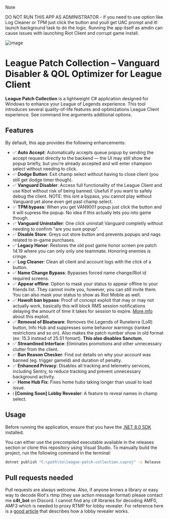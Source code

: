 > [!NOTE]  
> DO NOT RUN THIS APP AS ADMINISTRATOR - if you need to use option like Log Cleaner or TPM just click the button and youll get UAC prompt and itl launch background task to do the logic. Running the app itself as amdin can cause issues with launching Riot Client and corrupt game install.  

![image](https://github.com/user-attachments/assets/9bb49fd9-3c70-4f5c-82d3-2dcb28c21e3a)

# League Patch Collection – Vanguard Disabler & QOL Optimizer for League Client

**League Patch Collection** is a lightweight C# application designed for Windows to enhance your League of Legends experience. This tool introduces several quality-of-life features and optimizations League Client experience. See command line arguments additional options.

## Features

By default, this app provides the following enhancements:
- :white_check_mark: **Auto Accept**: Automatically accepts queue popup by sending the accept request directly to the backend — the UI may still show the popup briefly, but you’re already accepted and will enter champion select without needing to click.
- :white_check_mark: **Dodge Button**: Exit champ select without having to close client (you still get dodge timer though).
- :white_check_mark: **Vanguard Disabler**: Access full functionality of the League Client and use Kbot without risk of being banned. Usefull if you want to safely debug the client. NOTE: this isnt a bypass, you cannot play without Vanguard yet alone even get past champ select.
- :white_check_mark: **TPM bypass**: When you get VAN9001 popup just click the button and it will supress the popup. No idea if this actually lets you into game though.
- :white_check_mark: **Vanguard Uninstaller**: One click uninstall Vanguard completly without needing to confirm "are you sure popup".
- :white_check_mark: **Disable Store**: Greys out store button and prevents popups and nags related to in-game purchases.
- :white_check_mark: **Legacy Honor**: Restores the old post game honor screen pre patch 14.19 where you can only only one teammate. Honoring enemies is cringe.
- :white_check_mark: **Log Cleaner**: Clean all client and account logs with the click of a button.
- :white_check_mark: **Name Change Bypass**: Bypasses forced name change/Riot id required screens.
- :white_check_mark: **Appear offline**: Option to mask your status to appear offline to your friends list. They cannot invite you, however, you can still invite them. You can also mask your status to show as Riot Mobile as well.
- :white_check_mark: **Hawolt ban bypass**: Proof of concept exploit that may or may not actually work, basically this will block RMS session notifications delaying the amount of time it takes for session to expire. [More info](https://web.archive.org/web/20230628125118/https://twitter.com/hawolt/status/1674029547363217410) about this exploit.
- :white_check_mark: **Removal of Bloatware**: Removes the Legends of Runeterra (LoR) button, Info Hub and suppresses some behavior warnings (ranked restrictions and so on). Also makes the patch number show in old format (ex: 15.3 instead of 25.S1 fomart). **This also disables Sanctum**.
- :white_check_mark: **Streamlined Interface**: Eliminates promotions and other unnecessary clutter from the client. 
- :white_check_mark: **Ban Reason Checker**: Find out details on why your account was banned (eg. trigger gameId) and duration of penalty.
- :white_check_mark: **Enhanced Privacy**: Disables all tracking and telemetry services, including Sentry, to reduce tracking and prevent unnecessary background activity.
- :white_check_mark: **Home Hub Fix**: Fixes home hubs taking longer than usual to load issue.
- :information_source: **[Coming Soon] Lobby Revealer**: A feature to reveal names in champ select.

##  Usage

Before running the application, ensure that you have the [.NET 8.0 SDK](https://dotnet.microsoft.com/en-us/download) installed.

You can either use the precompiled executable available in the releases section or clone this repository using Visual Studio. To manually build the project, run the following command in the terminal:
```bash   
dotnet publish "C:\path\to\league-patch-collection.csproj" -c Release -r win-x64 --self-contained false /p:PublishSingleFile=true
```
## Pull requests needed

Pull requests are always welcome. Also, if anyone knows a library or easy way to decode Riot's rtmp (they use action message format) please contact me **c4t_bot** on Discord. I cannot find any c# libraries for decoding AMF0, AMF3 which is needed to proxy RTMP for lobby revealer. For reference here is a [good article](https://web-xbaank.vercel.app/blog/Reversing-engineering-lol) that describes how a lobby revealer works.
